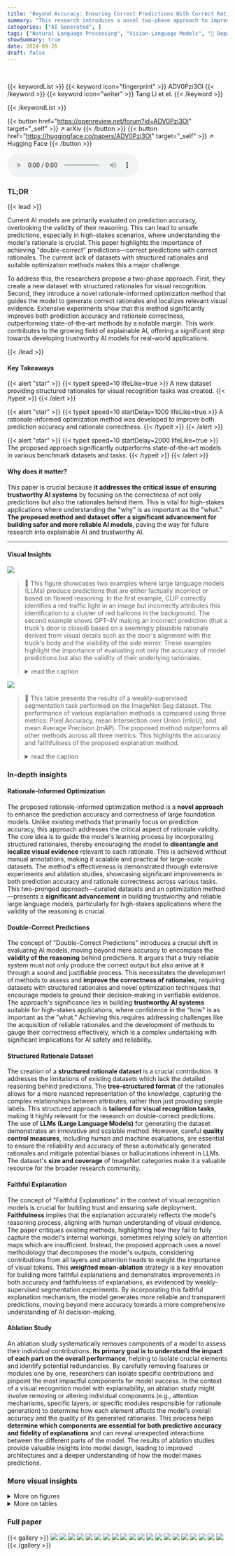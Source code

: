```yaml
---
title: "Beyond Accuracy: Ensuring Correct Predictions With Correct Rationales"
summary: "This research introduces a novel two-phase approach to improve AI model trustworthiness by ensuring both correct predictions and correct rationales.  A new dataset with structured rationales and a rat..."
categories: ["AI Generated", ]
tags: ["Natural Language Processing", "Vision-Language Models", "🏢 Department of Computer & Information Science, University of Delaware",]
showSummary: true
date: 2024-09-26
draft: false
---
```


<br>

{{< keywordList >}}
{{< keyword icon="fingerprint" >}} ADV0Pzi3Ol {{< /keyword >}}
{{< keyword icon="writer" >}} Tang Li et el. {{< /keyword >}}
 
{{< /keywordList >}}

{{< button href="https://openreview.net/forum?id=ADV0Pzi3Ol" target="_self" >}}
↗ arXiv
{{< /button >}}
{{< button href="https://huggingface.co/papers/ADV0Pzi3Ol" target="_self" >}}
↗ Hugging Face
{{< /button >}}



<audio controls>
    <source src="https://ai-paper-reviewer.com/ADV0Pzi3Ol/podcast.wav" type="audio/wav">
    Your browser does not support the audio element.
</audio>


### TL;DR


{{< lead >}}

Current AI models are primarily evaluated on prediction accuracy, overlooking the validity of their reasoning. This can lead to unsafe predictions, especially in high-stakes scenarios, where understanding the model's rationale is crucial.  This paper highlights the importance of achieving "double-correct" predictions—correct predictions with correct rationales.  The current lack of datasets with structured rationales and suitable optimization methods makes this a major challenge.

To address this, the researchers propose a two-phase approach. First, they create a new dataset with structured rationales for visual recognition. Second, they introduce a novel rationale-informed optimization method that guides the model to generate correct rationales and localizes relevant visual evidence. Extensive experiments show that this method significantly improves both prediction accuracy and rationale correctness, outperforming state-of-the-art methods by a notable margin.  This work contributes to the growing field of explainable AI, offering a significant step towards developing trustworthy AI models for real-world applications.

{{< /lead >}}


#### Key Takeaways

{{< alert "star" >}}
{{< typeit speed=10 lifeLike=true >}} A new dataset providing structured rationales for visual recognition tasks was created. {{< /typeit >}}
{{< /alert >}}

{{< alert "star" >}}
{{< typeit speed=10 startDelay=1000 lifeLike=true >}} A rationale-informed optimization method was developed to improve both prediction accuracy and rationale correctness. {{< /typeit >}}
{{< /alert >}}

{{< alert "star" >}}
{{< typeit speed=10 startDelay=2000 lifeLike=true >}} The proposed approach significantly outperforms state-of-the-art models in various benchmark datasets and tasks. {{< /typeit >}}
{{< /alert >}}

#### Why does it matter?
This paper is crucial because **it addresses the critical issue of ensuring trustworthy AI systems** by focusing on the correctness of not only predictions but also the rationales behind them.  This is vital for high-stakes applications where understanding the "why" is as important as the "what."  **The proposed method and dataset offer a significant advancement for building safer and more reliable AI models**, paving the way for future research into explainable AI and trustworthy AI.

------
#### Visual Insights



![](https://ai-paper-reviewer.com/ADV0Pzi3Ol/figures_0_1.jpg)

> 🔼 This figure showcases two examples where large language models (LLMs) produce predictions that are either factually incorrect or based on flawed reasoning. In the first example, CLIP correctly identifies a red traffic light in an image but incorrectly attributes this identification to a cluster of red balloons in the background. The second example shows GPT-4V making an incorrect prediction (that a truck's door is closed) based on a seemingly plausible rationale derived from visual details such as the door's alignment with the truck's body and the visibility of the side mirror. These examples highlight the importance of evaluating not only the accuracy of model predictions but also the validity of their underlying rationales.
> <details>
> <summary>read the caption</summary>
> Figure 1: Unsafe prediction examples. Correct prediction, incorrect rationale: CLIP identifies a red light, but wrongly based on red balloons. Incorrect prediction, correct rationale: GPT-4V incorrectly predicts a closed door, yet based on plausible visual evidence.
> </details>





![](https://ai-paper-reviewer.com/ADV0Pzi3Ol/tables_3_1.jpg)

> 🔼 This table presents the results of a weakly-supervised segmentation task performed on the ImageNet-Seg dataset.  The performance of various explanation methods is compared using three metrics: Pixel Accuracy, mean Intersection over Union (mIoU), and mean Average Precision (mAP). The proposed method outperforms all other methods across all three metrics.  This highlights the accuracy and faithfulness of the proposed explanation method.
> <details>
> <summary>read the caption</summary>
> Table 1: Weakly-supervised segmentation accuracy on ImageNet-Seg [45]. We threshold explanation heatmaps from CLIP-ViT-L-14 as segmentation masks. Our method outperforms existing explanation methods in segmentation accuracy, demonstrating the high faithfulness of our explanations.
> </details>





### In-depth insights


#### Rationale-Informed Optimization
The proposed rationale-informed optimization method is a **novel approach** to enhance the prediction accuracy and correctness of large foundation models. Unlike existing methods that primarily focus on prediction accuracy, this approach addresses the critical aspect of rationale validity. The core idea is to guide the model's learning process by incorporating structured rationales, thereby encouraging the model to **disentangle and localize visual evidence** relevant to each rationale. This is achieved without manual annotations, making it scalable and practical for large-scale datasets. The method's effectiveness is demonstrated through extensive experiments and ablation studies, showcasing significant improvements in both prediction accuracy and rationale correctness across various tasks.  This two-pronged approach—curated datasets and an optimization method—presents a **significant advancement** in building trustworthy and reliable large language models, particularly for high-stakes applications where the validity of the reasoning is crucial.

#### Double-Correct Predictions
The concept of "Double-Correct Predictions" introduces a crucial shift in evaluating AI models, moving beyond mere accuracy to encompass the **validity of the reasoning** behind predictions.  It argues that a truly reliable system must not only produce the correct output but also arrive at it through a sound and justifiable process. This necessitates the development of methods to assess and **improve the correctness of rationales**, requiring datasets with structured rationales and novel optimization techniques that encourage models to ground their decision-making in verifiable evidence. The approach's significance lies in building **trustworthy AI systems** suitable for high-stakes applications, where confidence in the "how" is as important as the "what."  Achieving this requires addressing challenges like the acquisition of reliable rationales and the development of methods to gauge their correctness effectively, which is a complex undertaking with significant implications for AI safety and reliability.

#### Structured Rationale Dataset
The creation of a **structured rationale dataset** is a crucial contribution.  It addresses the limitations of existing datasets which lack the detailed reasoning behind predictions. The **tree-structured format** of the rationales allows for a more nuanced representation of the knowledge, capturing the complex relationships between attributes, rather than just providing simple labels.  This structured approach is **tailored for visual recognition tasks**, making it highly relevant for the research on double-correct predictions. The use of **LLMs (Large Language Models)** for generating the dataset demonstrates an innovative and scalable method. However, careful **quality control measures**, including human and machine evaluations, are essential to ensure the reliability and accuracy of these automatically generated rationales and mitigate potential biases or hallucinations inherent in LLMs. The dataset's **size and coverage** of ImageNet categories make it a valuable resource for the broader research community.

#### Faithful Explanation
The concept of "Faithful Explanations" in the context of visual recognition models is crucial for building trust and ensuring safe deployment.  **Faithfulness** implies that the explanation accurately reflects the model's reasoning process, aligning with human understanding of visual evidence. The paper critiques existing methods, highlighting how they fail to fully capture the model's internal workings, sometimes relying solely on attention maps which are insufficient.  Instead, the proposed approach uses a novel methodology that decomposes the model's outputs, considering contributions from all layers and attention heads to weight the importance of visual tokens. This **weighted mean-ablation** strategy is a key innovation for building more faithful explanations and demonstrates improvements in both accuracy and faithfulness of explanations, as evidenced by weakly-supervised segmentation experiments. By incorporating this faithful explanation mechanism, the model generates more reliable and transparent predictions, moving beyond mere accuracy towards a more comprehensive understanding of AI decision-making.

#### Ablation Study
An ablation study systematically removes components of a model to assess their individual contributions.  **Its primary goal is to understand the impact of each part on the overall performance**, helping to isolate crucial elements and identify potential redundancies. By carefully removing features or modules one by one, researchers can isolate specific contributions and pinpoint the most impactful components for model success.  In the context of a visual recognition model with explainability, an ablation study might involve removing or altering individual components (e.g., attention mechanisms, specific layers, or specific modules responsible for rationale generation) to determine how each element affects the model’s overall accuracy and the quality of its generated rationales. This process helps **determine which components are essential for both predictive accuracy and fidelity of explanations** and can reveal unexpected interactions between the different parts of the model. The results of ablation studies provide valuable insights into model design, leading to improved architectures and a deeper understanding of how the model makes predictions.


### More visual insights

<details>
<summary>More on figures
</summary>


![](https://ai-paper-reviewer.com/ADV0Pzi3Ol/figures_2_1.jpg)

> 🔼 This figure illustrates the structure of the structured rationale dataset created for the paper.  It shows examples of ontologies for three ImageNet categories: American Robin, Airliner, and Wombat. Each ontology is a tree-like structure where the root node is the category.  The nodes below the root represent attributes of that category, and the leaf nodes show sub-attributes. This structured approach helps to represent the detailed reasoning process involved in visual recognition. The figure highlights that the dataset contains over 4,000 unique rationales, providing detailed reasoning for each of the 1,000 ImageNet categories.
> <details>
> <summary>read the caption</summary>
> Figure 2: Our structured rationales capture the major attributes and their sub-attributes that lead to the recognition of objects. Our dataset offers over 4,000 unique rationales covering all 1,000 categories from ImageNet [18].
> </details>



![](https://ai-paper-reviewer.com/ADV0Pzi3Ol/figures_3_1.jpg)

> 🔼 This figure shows the results of a multi-head self-attention (MSA) ablation study on Vision Transformer (ViT) models.  By replacing the direct effects of MSAs up to a specific layer with their mean values (calculated across ImageNet validation set), the researchers assessed the impact on ImageNet accuracy. The plot demonstrates that most performance gains come from the final layers of the ViT architecture.
> <details>
> <summary>read the caption</summary>
> Figure 3: Multi-head Self Attention (MSA) accumulated mean-ablation study. Based on Eq. 2, we replace the direct effects of MSAS up to a specific layer with their mean values calculated across the ImageNet [18] validation set. Most of the performance gains can be attributed to the final layers of the ViT.
> </details>



![](https://ai-paper-reviewer.com/ADV0Pzi3Ol/figures_7_1.jpg)

> 🔼 This figure shows a qualitative comparison of rationale explanations generated by the CLIP model and the proposed model.  The top row displays the original images and the corresponding rationales (e.g., for an American Robin, the rationales might be 'gray wings', 'pointed beak', etc.). The middle row shows the attention heatmaps generated by CLIP for each rationale. Note that CLIP's heatmaps often highlight the entire object, rather than focusing specifically on the visual evidence relevant to a particular rationale. The bottom row shows the attention heatmaps generated by the proposed model; these heatmaps demonstrate much better localization of the evidence supporting each rationale, highlighting only the relevant parts of the image.
> <details>
> <summary>read the caption</summary>
> Figure 4: Qualitative results of rationale disentanglement and localization. The rationales' visual evidence of the CLIP model [1] typically highlights the entire object, lacking precise localization. In contrast, our model can correctly localize rationales, thereby enhancing trust in its predictions.
> </details>



![](https://ai-paper-reviewer.com/ADV0Pzi3Ol/figures_9_1.jpg)

> 🔼 This figure shows a qualitative comparison of zero-shot text-to-image retrieval results between the CLIP model and the proposed model.  The task was to retrieve the top 5 images given a specific rationale (e.g., 'a photo of long neck', 'a photo of wings').  CLIP's results show a strong bias towards retrieving images of specific categories (giraffes for long necks, airplanes for wings). In contrast, the proposed model shows a more diverse and accurate retrieval, demonstrating an improved understanding of the rationales independently from the category.
> <details>
> <summary>read the caption</summary>
> Figure 5: Qualitative results of zero-shot text-to-image retrieval on MSCOCO [66]. The task is to retrieve the top-5 images with a given rationale presented. The CLIP results reveal a significant entangle of rationales with a specific category, such as “long neck” with giraffes and “wings” with airliners. In contrast, our model treats rationales independently from categories, thus offering diverse retrieval results. For example, the “long neck” found in birds, giraffes, dears, and bottles.
> </details>



</details>




<details>
<summary>More on tables
</summary>


![](https://ai-paper-reviewer.com/ADV0Pzi3Ol/tables_5_1.jpg)
> 🔼 This table presents the results of a human and machine evaluation of the quality of the structured rationale dataset created by the authors. Three metrics were used to assess quality: Factual Consistency, Comprehensiveness, and Visual Disentanglement.  Each metric was scored on a 5-point Likert scale by four human evaluators and two large language models (GPT-4 and GPT-4v).  The results show a strong agreement between human and machine evaluations, indicating that the vast majority (over 90%) of the rationales are of high quality.
> <details>
> <summary>read the caption</summary>
> Table 2: Evaluation results of rationale quality. Both machine and human evaluators receive the same instructions about the metrics. The scores for all three metrics are nearly identical between machine and human evaluators, indicating that over 90.3% of our rationales are of high quality.
> </details>

![](https://ai-paper-reviewer.com/ADV0Pzi3Ol/tables_6_1.jpg)
> 🔼 This table presents a comparison of prediction accuracy across nine benchmark datasets for various models, including the proposed model and several state-of-the-art models.  It showcases zero-shot and linear probe accuracies, demonstrating the model's performance and comparing it to fine-tuned versions of existing models.  Noteworthy is the observation that the proposed method enhances prediction accuracy, unlike most interpretability methods that often compromise accuracy for improved interpretability.
> <details>
> <summary>read the caption</summary>
> Table 3: Comparison of prediction accuracy (%) on nine benchmark datasets. Our results are on the average of three trials of experiments using different random seeds. We highlight the best results and the second best results. Surprisingly, different from most interpretability methods that compromise benchmark performance, our method also enhances prediction accuracy.
> </details>

![](https://ai-paper-reviewer.com/ADV0Pzi3Ol/tables_7_1.jpg)
> 🔼 This table presents a comparison of rationale localizability, a metric evaluating how well a model can pinpoint the visual evidence supporting its rationales.  The comparison is made across different models (CLIP, DeCLIP, NegCLIP, FILIP, PyramidCLIP, fine-tuned CLIP variants, and the proposed 'Ours' model) on two datasets: CUB-Part and PartImageNet.  The results are shown as mean Intersection over Union (mIoU) scores for several object parts (head, beak, tail, wings, eyes, torso) and an average mIoU across all parts for each dataset. Higher mIoU values indicate better localization accuracy. The table highlights the superior performance of the proposed model in accurately localizing the visual evidence relevant to each rationale.
> <details>
> <summary>read the caption</summary>
> Table 4: Comparison of rationale localizability on CUB-Part [67] and PartImageNet [68]. As detailed in Sec. 4.3, we threshold rationales' explanation heatmaps as segmentation masks and calculate their mIoU (↑) with ground truth masks of corresponding object parts. Our model significantly improves the localization accuracy of fine-grained object parts. Full table in Appendix C.
> </details>

![](https://ai-paper-reviewer.com/ADV0Pzi3Ol/tables_8_1.jpg)
> 🔼 This table presents a comparison of prediction accuracy across nine benchmark datasets (C10, C100, CUB, CAL, PETS, F101, SUN, CARS, DTD) for various models. The models include CLIP, DeCLIP, NegCLIP, FILIP, PyramidCLIP, CLIP fine-tuned (CLIP-ft), CLIP fine-tuned with vision-encoder-only (CLIP-ft-vision), and the proposed method (Ours).  The results are averaged across three trials, each with different random seeds, showcasing the consistency and robustness of the proposed method.  The table highlights the best and second-best performances for each dataset.  Notably, unlike many interpretability methods that often sacrifice accuracy, the proposed method achieves higher prediction accuracy than other state-of-the-art models across the board.
> <details>
> <summary>read the caption</summary>
> Table 3: Comparison of prediction accuracy (%) on nine benchmark datasets. Our results are on the average of three trials of experiments using different random seeds. We highlight the best results and the second best results. Surprisingly, different from most interpretability methods that compromise benchmark performance, our method also enhances prediction accuracy.
> </details>

![](https://ai-paper-reviewer.com/ADV0Pzi3Ol/tables_8_2.jpg)
> 🔼 This table presents the zero-shot image-text retrieval accuracy of different models on two benchmark datasets, MSCOCO and Flickr30K.  The accuracy is measured in two directions: Image-to-Text (I2T) and Text-to-Image (T2I).  The table shows that the proposed model ('Ours') significantly improves the retrieval accuracy compared to existing state-of-the-art models, particularly in the I2T direction on the MSCOCO dataset.  This improvement highlights the effectiveness of the model in integrating structured rationales to achieve a deeper and more accurate understanding of visual concepts, ultimately leading to better performance in retrieval tasks.
> <details>
> <summary>read the caption</summary>
> Table 6: Comparison of zero-shot image-text retrieval accuracy (%). Double-correct prediction enhances the model's visual understanding. (Note that NegCLIP is trained on MSCOCO [66])
> </details>

![](https://ai-paper-reviewer.com/ADV0Pzi3Ol/tables_8_3.jpg)
> 🔼 This table compares the prediction accuracy of different models on the ImageNet dataset when using rationale-based methods.  It shows the performance of CLIP, CLIP fine-tuned (CLIP-ft), and the proposed method ('Ours').  The comparison is made under three conditions: using structured concepts for rationales, using random strings instead of concepts, and the full method. The delta column shows the improvement over the CLIP baseline for each condition.
> <details>
> <summary>read the caption</summary>
> Table 8: Comparison of rationale-based prediction accuracy (%) on ImageNet [18].
> </details>

![](https://ai-paper-reviewer.com/ADV0Pzi3Ol/tables_17_1.jpg)
> 🔼 This table presents the results of evaluating the quality of the full rationale dataset using machine evaluators (GPT-4v and GPT-40).  Three metrics are used to assess the rationales: Factual Consistency, Comprehensiveness, and Visual Disentanglement. Each metric is scored on a 5-point Likert scale, with higher scores indicating better performance. The table shows the average score for each metric across both GPT-4v and GPT-40.
> <details>
> <summary>read the caption</summary>
> Table 9: The machine evaluation results on the quality of the full rationale dataset.
> </details>

![](https://ai-paper-reviewer.com/ADV0Pzi3Ol/tables_17_2.jpg)
> 🔼 This table presents a comparison of prediction accuracy across nine benchmark datasets for various models, including the proposed model and several state-of-the-art baselines.  The accuracy is reported for three different settings: zero-shot, linear probe, and fine-tuning.  The table highlights that the proposed model achieves superior performance across all settings, and notably, unlike many interpretability methods, it does not compromise prediction accuracy.
> <details>
> <summary>read the caption</summary>
> Table 3: Comparison of prediction accuracy (%) on nine benchmark datasets. Our results are on the average of three trials of experiments using different random seeds. We highlight the best results and the second best results. Surprisingly, different from most interpretability methods that compromise benchmark performance, our method also enhances prediction accuracy.
> </details>

![](https://ai-paper-reviewer.com/ADV0Pzi3Ol/tables_18_1.jpg)
> 🔼 This table presents the details of nine benchmark datasets used for image classification in the paper. For each dataset, it lists its abbreviation, the number of classes, the size of the training set, and the size of the testing set.  The datasets vary significantly in size and number of classes, allowing for a comprehensive evaluation of the model's performance on diverse visual recognition tasks.
> <details>
> <summary>read the caption</summary>
> Table 11: Datasets for classification task.
> </details>

</details>




### Full paper

{{< gallery >}}
<img src="https://ai-paper-reviewer.com/ADV0Pzi3Ol/1.png" class="grid-w50 md:grid-w33 xl:grid-w25" />
<img src="https://ai-paper-reviewer.com/ADV0Pzi3Ol/2.png" class="grid-w50 md:grid-w33 xl:grid-w25" />
<img src="https://ai-paper-reviewer.com/ADV0Pzi3Ol/3.png" class="grid-w50 md:grid-w33 xl:grid-w25" />
<img src="https://ai-paper-reviewer.com/ADV0Pzi3Ol/4.png" class="grid-w50 md:grid-w33 xl:grid-w25" />
<img src="https://ai-paper-reviewer.com/ADV0Pzi3Ol/5.png" class="grid-w50 md:grid-w33 xl:grid-w25" />
<img src="https://ai-paper-reviewer.com/ADV0Pzi3Ol/6.png" class="grid-w50 md:grid-w33 xl:grid-w25" />
<img src="https://ai-paper-reviewer.com/ADV0Pzi3Ol/7.png" class="grid-w50 md:grid-w33 xl:grid-w25" />
<img src="https://ai-paper-reviewer.com/ADV0Pzi3Ol/8.png" class="grid-w50 md:grid-w33 xl:grid-w25" />
<img src="https://ai-paper-reviewer.com/ADV0Pzi3Ol/9.png" class="grid-w50 md:grid-w33 xl:grid-w25" />
<img src="https://ai-paper-reviewer.com/ADV0Pzi3Ol/10.png" class="grid-w50 md:grid-w33 xl:grid-w25" />
<img src="https://ai-paper-reviewer.com/ADV0Pzi3Ol/11.png" class="grid-w50 md:grid-w33 xl:grid-w25" />
<img src="https://ai-paper-reviewer.com/ADV0Pzi3Ol/12.png" class="grid-w50 md:grid-w33 xl:grid-w25" />
<img src="https://ai-paper-reviewer.com/ADV0Pzi3Ol/13.png" class="grid-w50 md:grid-w33 xl:grid-w25" />
<img src="https://ai-paper-reviewer.com/ADV0Pzi3Ol/14.png" class="grid-w50 md:grid-w33 xl:grid-w25" />
<img src="https://ai-paper-reviewer.com/ADV0Pzi3Ol/15.png" class="grid-w50 md:grid-w33 xl:grid-w25" />
<img src="https://ai-paper-reviewer.com/ADV0Pzi3Ol/16.png" class="grid-w50 md:grid-w33 xl:grid-w25" />
<img src="https://ai-paper-reviewer.com/ADV0Pzi3Ol/17.png" class="grid-w50 md:grid-w33 xl:grid-w25" />
<img src="https://ai-paper-reviewer.com/ADV0Pzi3Ol/18.png" class="grid-w50 md:grid-w33 xl:grid-w25" />
<img src="https://ai-paper-reviewer.com/ADV0Pzi3Ol/19.png" class="grid-w50 md:grid-w33 xl:grid-w25" />
<img src="https://ai-paper-reviewer.com/ADV0Pzi3Ol/20.png" class="grid-w50 md:grid-w33 xl:grid-w25" />
{{< /gallery >}}